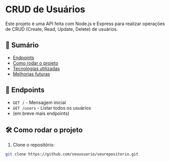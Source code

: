 # CRUD de Usuários

Este projeto é uma API feita com Node.js e Express para realizar operações de CRUD (Create, Read, Update, Delete) de usuários.

## 📑 Sumário

- [Endpoints](#endpoints)
- [Como rodar o projeto](#como-rodar-o-projeto)
- [Tecnologias utilizadas](#tecnologias-utilizadas)
- [Melhorias futuras](#melhorias-futuras)

## 🚀 Endpoints

- `GET /` - Mensagem inicial
- `GET /users` - Listar todos os usuários
- (em breve mais endpoints)

## 🛠️ Como rodar o projeto

1. Clone o repositório:
```bash
git clone https://github.com/seuusuario/seurepositorio.git
